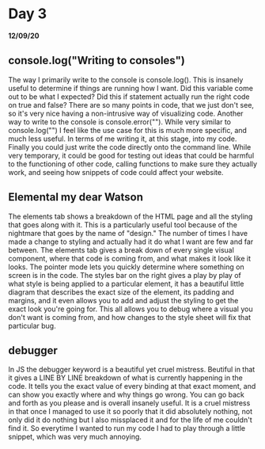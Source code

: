 # Day 3
__12/09/20__

## console.log("Writing to consoles")

The way I primarily write to the console is console.log(). This is insanely useful to determine if things are running how I want. Did this variable come out to be what I expected? Did this if statement actually run the right code on true and false? There are so many points in code, that we just don't see, so it's very nice having a non-intrusive way of visualizing code.
Another way to write to the console is console.error(""). While very similar to console.log("") I feel like the use case for this is much more specific, and much less useful. In terms of me writing it, at this stage, into my code.
Finally you could just write the code directly onto the command line. While very temporary, it could be good for testing out ideas that could be harmful to the functioning of other code, calling functions to make sure they actually work, and seeing how snippets of code could affect your website.

## Elemental my dear Watson

The elements tab shows a breakdown of the HTML page and all the styling that goes along with it. This is a particularly useful tool because of the nightmare that goes by the name of "design." The number of times I have made a change to styling and actually had it do what I want are few and far between. The elements tab gives a break down of every single visual component, where that code is coming from, and what makes it look like it looks. The pointer mode lets you quickly determine where something on screen is in the code. The styles bar on the right gives a play by play of what style is being applied to a particular element, it has a beautiful little diagram that describes the exact size of the element, its padding and margins, and it even allows you to add and adjust the styling to get the exact look you're going for. This all allows you to debug where a visual you don't want is coming from, and how changes to the style sheet will fix that particular bug.

## debugger

In JS the debugger keyword is a beautiful yet cruel mistress. Beutiful in that it gives a LINE BY LINE breakdown of what is currently happening in the code. It tells you the exact value of every binding at that exact moment, and can show you exactly where and why things go wrong. You can go back and forth as you please and is overall insanely useful. It is a cruel mistress in that once I managed to use it so poorly that it did absolutely nothing, not only did it do nothing but I also missplaced it and for the life of me couldn't find it. So everytime I wanted to run my code I had to play through a little snippet, which was very much annoying. 